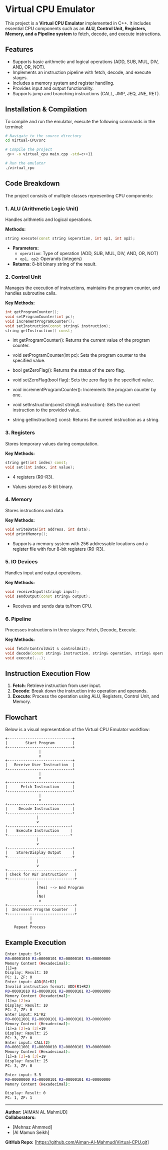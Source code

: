 # Virtual CPU Emulator

This project is a **Virtual CPU Emulator** implemented in C++. It includes essential CPU components such as an **ALU, Control Unit, Registers, Memory, and a Pipeline system** to fetch, decode, and execute instructions.

## Features
- Supports basic arithmetic and logical operations (ADD, SUB,   MUL, DIV, AND, OR, NOT).
- Implements an instruction pipeline with fetch, decode, and execute stages.
- Includes a memory system and register handling.
- Provides input and output functionality.
- Supports jump and branching instructions (CALL, JMP, JEQ, JNE, RET).

## Installation & Compilation
To compile and run the emulator, execute the following commands in the terminal:

```sh
# Navigate to the source directory
cd Virtual-CPU/src

# Compile the project
 g++ -o virtual_cpu main.cpp -std=c++11

# Run the emulator
./virtual_cpu
```

## Code Breakdown
The project consists of multiple classes representing CPU components:

### 1. ALU (Arithmetic Logic Unit)
Handles arithmetic and logical operations.

**Methods:**
```cpp
string execute(const string &operation, int op1, int op2);
```
- **Parameters:**
  - `operation`: Type of operation (ADD, SUB, MUL, DIV, AND, OR, NOT)
  - `op1, op2`: Operands (integers)
- **Returns:** 8-bit binary string of the result.

### 2. Control Unit
Manages the execution of instructions, maintains the program counter, and handles subroutine calls.

**Key Methods:**
```cpp
int getProgramCounter();
void setProgramCounter(int pc);
void incrementProgramCounter();
void setInstruction(const string& instruction);
string getInstruction() const;
```

- int getProgramCounter(): Returns the current value of the     program counter.

- void setProgramCounter(int pc): Sets the program counter to the specified value.

- bool getZeroFlag(): Returns the status of the zero flag.

- void setZeroFlag(bool flag): Sets the zero flag to the specified value.

- void incrementProgramCounter(): Increments the program counter by one.

- void setInstruction(const string& instruction): Sets the current instruction to the provided value.

- string getInstruction() const: Returns the current instruction as a string.

### 3. Registers
Stores temporary values during computation.

**Key Methods:**
```cpp
string get(int index) const;
void set(int index, int value);
```
- 4 registers (R0-R3).

- Values stored as 8-bit binary.

### 4. Memory
Stores instructions and data.

**Key Methods:**
```cpp
void writeData(int address, int data);
void printMemory();
```
- Supports a memory system with 256 addressable locations and a register file with four 8-bit registers (R0-R3).

### 5. IO Devices
Handles input and output operations.

**Key Methods:**
```cpp
void receiveInput(string& input);
void sendOutput(const string& output);
```
- Receives and sends data to/from CPU.
### 6. Pipeline
Processes instructions in three stages: Fetch, Decode, Execute.

**Key Methods:**
```cpp
void fetch(ControlUnit & controlUnit);
void decode(const string& instruction, string& operation, string& operand1, string& operand2);
void execute(...);
```

## Instruction Execution Flow

1. **Fetch**: Retrieve instruction from user input.
2. **Decode**: Break down the instruction into operation and operands.
3. **Execute**: Process the operation using ALU, Registers, Control Unit, and Memory.


## Flowchart
Below is a visual representation of the Virtual CPU Emulator workflow:

```plaintext
+-----------------------------+
|        Start Program        |
+-----------------------------+
               |
               v
+-----------------------------+
|   Receive User Instruction  |
+-----------------------------+
               |
               v
+-----------------------------+
|      Fetch Instruction      |
+-----------------------------+
               |
               v
+-----------------------------+
|     Decode Instruction      |
+-----------------------------+
              |
              v
+----------------------------+
|    Execute Instruction     |
+----------------------------+
              |
              v
+-----------------------------+
|    Store/Display Output     |
+-----------------------------+
              |
              v
+------------------------------+
| Check for RET Instruction?   |
+------------------------------+
              |
              (Yes) --> End Program
              |
              (No)
               v
+------------------------------+
|  Increment Program Counter   |
+------------------------------+
           |
           v
    Repeat Process
```

## Example Execution

```sh
Enter input: 5+5
R0=00001010 R1=00000101 R2=00000101 R3=00000000 
Memory Content (Hexadecimal):
[1]=a 
Display: Result: 10
PC: 1, ZF: 0
Enter input: ADD(R1+R2)
Invalid instruction format: ADD(R1+R2)
R0=00001010 R1=00000101 R2=00000101 R3=00000000 
Memory Content (Hexadecimal):
[1]=a [2]=a 
Display: Result: 10
PC: 2, ZF: 0
Enter input: R1*R2
R0=00011001 R1=00000101 R2=00000101 R3=00000000 
Memory Content (Hexadecimal):
[1]=a [2]=a [3]=19 
Display: Result: 25
PC: 3, ZF: 0
Enter input: CALL(2)
R0=00011001 R1=00000010 R2=00000101 R3=00000000 
Memory Content (Hexadecimal):
[1]=a [2]=a [3]=19 
Display: Result: 25
PC: 3, ZF: 0
```

```sh
Enter input: 5-5
R0=00000000 R1=00000101 R2=00000101 R3=00000000 
Memory Content (Hexadecimal):

Display: Result: 0
PC: 1, ZF: 1
```


---
**Author:** [AIMAN AL MahmUD]  
**Collaborators:**  
- [Mehnaz Ahmmed]  
- [Al Mamun Seikh]  

**GitHub Repo:** [https://github.com/Aiman-Al-Mahmud/Virtual-CPU.git]


